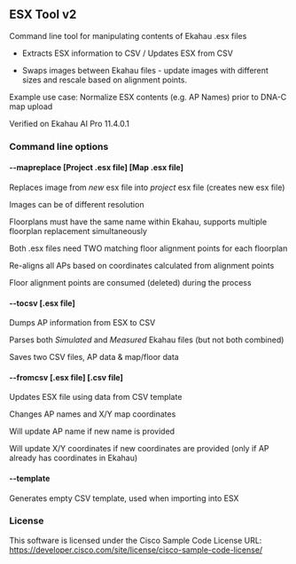 ## ESX Tool v2
Command line tool for manipulating contents of Ekahau .esx files

- Extracts ESX information to CSV / Updates ESX from CSV

- Swaps images between Ekahau files - update images with different sizes and rescale based on alignment points.

Example use case: Normalize ESX contents (e.g. AP Names) prior to DNA-C map upload


Verified on Ekahau AI Pro 11.4.0.1

### Command line options

#### --mapreplace [Project .esx file] [Map .esx file]

Replaces image from _new_ esx file into _project_ esx file (creates new esx file)

Images can be of different resolution

Floorplans must have the same name within Ekahau, supports multiple floorplan replacement simultaneously

Both .esx files need TWO matching floor alignment points for each floorplan

Re-aligns all APs based on coordinates calculated from alignment points

Floor alignment points are consumed (deleted) during the process

#### --tocsv [.esx file]

Dumps AP information from ESX to CSV

Parses both _Simulated_ and _Measured_ Ekahau files (but not both combined)

Saves two CSV files, AP data & map/floor data

#### --fromcsv [.esx file] [.csv file]

Updates ESX file using data from CSV template

Changes AP names and X/Y map coordinates

Will update AP name if new name is provided

Will update X/Y coordinates if new coordinates are provided (only if AP already has coordinates in Ekahau)

#### --template

Generates empty CSV template, used when importing into ESX

### License

This software is licensed under the Cisco Sample Code License
URL: https://developer.cisco.com/site/license/cisco-sample-code-license/
